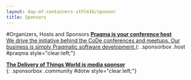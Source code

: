 ```yaml
---
layout: day-of-containers-sthlm16/sponsor
title: Sponsors
---
```

#Organizers, Hosts and Sponsors
[__Praqma is your conference host__<br/>We drive the initiative behind the CoDe conferences and meetups. Our business is simply Praqmatic software development.](/day-of-containers-sthlm16/sponsors/praqma.html){: .sponsorbox  .host #praqma style="clear:left;"}

[__The Delivery of Things World is media sponsor__<br/>](/day-of-containers-sthlm16/sponsors/dotw.html){: .sponsorbox .community #dotw style="clear:left;"}

